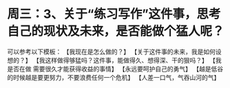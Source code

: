 # 周三：3、关于“练习写作”这件事，思考自己的现状及未来，是否能做个猛人呢？

可以参考以下模板：
【我现在是怎么做的？】
【关于这件事的未来，我是如何设想的？】
【我这样做得够猛吗？这件事，能做得久、想得深、干的狠吗？】
【我是否在做 需要很久才能获得收益的事情】
【永远要呵护自己的勇气】
【越是低谷的时候越是要更努力，不要浪费任何一个危机】
【人差一口气，气吞山河的气】
